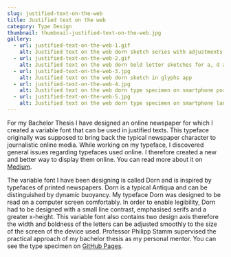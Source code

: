 ```yaml
---
slug: justified-text-on-the-web
title: Justified text on the web
category: Type Design
thumbnail: thumbnail-justified-text-on-the-web.jpg
gallery:
  - url: justified-text-on-the-web-1.gif
    alt: Justified text on the web dorn sketch series with adjustments by Prof. Philipp Stamm
  - url: justified-text-on-the-web-2.gif
    alt: Justified text on the web dorn bold letter sketches for a, d and e
  - url: justified-text-on-the-web-3.jpg
    alt: Justified text on the web dorn sketch in glyphs app
  - url: justified-text-on-the-web-4.jpg
    alt: Justified text on the web dorn type specimen on smartphone portrait mode
  - url: justified-text-on-the-web-5.jpg
    alt: Justified text on the web dorn type specimen on smartphone landscape mode
---
```

For my Bachelor Thesis I have designed an online newspaper for which I created a variable font that can be used in justified texts. This typeface originally was supposed to bring back the typical newspaper character to journalistic online media. While working on my typeface, I discovered general issues regarding typefaces used online. I therefore created a new and better way to display them online. You can read more about it on [Medium](https://medium.com/@miskolczy/justified-text-on-the-web-3d30a540eeb4 "").

The variable font I have been designing is called Dorn and is inspired by typefaces of printed newspapers. Dorn is a typical Antiqua and can be distinguished by dynamic buoyancy. My typeface Dorn was designed to be read on a computer screen comfortably. In order to enable legibility, Dorn had to be designed with a small line contrast, emphasised serifs and a greater x-height. This variable font also contains two design axis therefore the width and boldness of the letters can be adjusted smoothly to the size of the screen of the device used. Professor Philipp Stamm supervised the practical approach of my bachelor thesis as my personal mentor. You can see the type specimen on [GitHub Pages](https://miskolczy.github.io/dorn "").